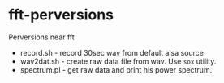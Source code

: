 # fft-perversions
Perversions near fft

* record.sh - record 30sec wav from default alsa source
* wav2dat.sh - create raw data file from wav. Use `sox` utility.
* spectrum.pl - get raw data and print his power spectrum.
